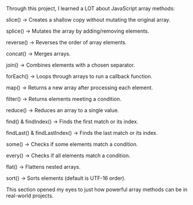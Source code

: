 Through this project, I learned a LOT about JavaScript array methods:

slice() → Creates a shallow copy without mutating the original array.

splice() → Mutates the array by adding/removing elements.

reverse() → Reverses the order of array elements.

concat() → Merges arrays.

join() → Combines elements with a chosen separator.

forEach() → Loops through arrays to run a callback function.

map() → Returns a new array after processing each element.

filter() → Returns elements meeting a condition.

reduce() → Reduces an array to a single value.

find() & findIndex() → Finds the first match or its index.

findLast() & findLastIndex() → Finds the last match or its index.

some() → Checks if some elements match a condition.

every() → Checks if all elements match a condition.

flat() → Flattens nested arrays.

sort() → Sorts elements (default is UTF-16 order).

This section opened my eyes to just how powerful array methods can be in real-world projects.
